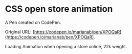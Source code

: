 # CSS open store animation

A Pen created on CodePen.

Original URL: [https://codepen.io/marianab/pen/XPOQaR](https://codepen.io/marianab/pen/XPOQaR).

Loading Animation when opening a store online, 22k weight.